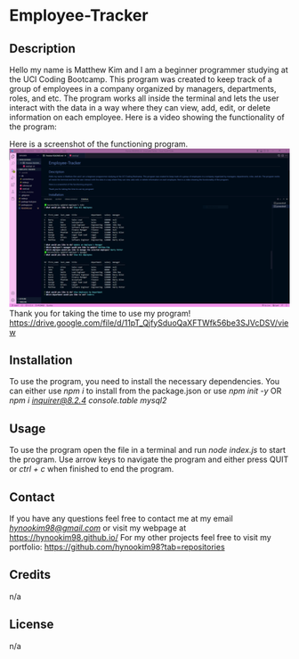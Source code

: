 # Employee-Tracker

## Description
Hello my name is Matthew Kim and I am a beginner programmer studying at the UCI Coding Bootcamp. This program was created to keep track of a group of employees in a company organized by managers, departments, roles, and etc. The program works all inside the terminal and lets the user interact with the data in a way where they can view, add, edit, or delete information on each employee. 
Here is a video showing the functionality of the program: 

Here is a screenshot of the functioning program. 
![screenshot of program](/assets/screenshot.PNG "Screenshot of functioning program")
Thank you for taking the time to use my program!
https://drive.google.com/file/d/11pT_QjfySduoQaXFTWfk56be3SJVcDSV/view 
## Installation
To use the program, you need to install the necessary dependencies. You can either use *npm i* to install from the package.json or use 
*npm init -y* OR 
*npm i inquirer@8.2.4 console.table mysql2*

## Usage
To use the program open the file in a terminal and run *node index.js* to start the program. Use arrow keys to navigate the program and either press QUIT or *ctrl + c* when finished to end the program.

## Contact
If you have any questions feel free to contact me at my email 
*hynookim98@gmail.com*
or visit my webpage at
https://hynookim98.github.io/ 
For my other projects feel free to visit my portfolio: 
https://github.com/hynookim98?tab=repositories 

## Credits
n/a

## License
n/a